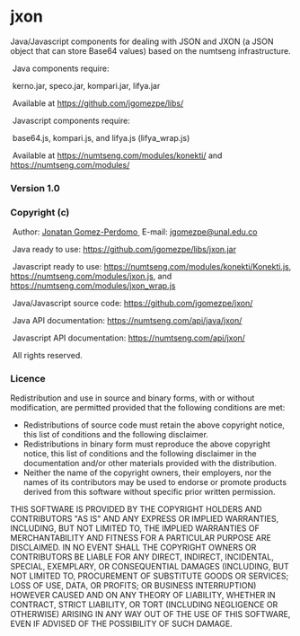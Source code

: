 # jxon
Java/Javascript components for dealing with JSON and JXON (a JSON object that can store Base64 values) based on the numtseng infrastructure. 

&nbsp;Java components require:

&nbsp;kerno.jar, speco.jar, kompari.jar, lifya.jar

&nbsp;Available at <A HREF="https://github.com/jgomezpe/libs/">https://github.com/jgomezpe/libs/</A>

&nbsp;Javascript components require:

&nbsp;base64.js, kompari.js, and lifya.js (lifya_wrap.js)

&nbsp;Available at <A HREF="https://numtseng.com/modules/konekti/">https://numtseng.com/modules/konekti/</A>
and <A HREF="https://numtseng.com/modules/">https://numtseng.com/modules/</A>

<h3>Version 1.0</h3>
<h3>Copyright (c)</h3>
&nbsp;Author: <A HREF="https://disi.unal.edu.co/~jgomezpe/"> Jonatan Gomez-Perdomo </A>
&nbsp;E-mail: <A HREF="mailto:jgomezpe@unal.edu.co">jgomezpe@unal.edu.co</A>

&nbsp;Java ready to use: <A HREF="https://github.com/jgomezpe/libs/jxon.jar">https://github.com/jgomezpe/libs/jxon.jar</A>

&nbsp;Javascript ready to use: <A HREF="https://numtseng.com/modules/konekti/Konekti.js">https://numtseng.com/modules/konekti/Konekti.js</A>, <A HREF="https://numtseng.com/modules/jxon.js">https://numtseng.com/modules/jxon.js</A>, and 
 <A HREF="https://numtseng.com/modules/jxon_wrap.js">https://numtseng.com/modules/jxon_wrap.js</A>

&nbsp;Java/Javascript source code: <A HREF="https://github.com/jgomezpe/kompari/">https://github.com/jgomezpe/jxon/</A>

&nbsp;Java API documentation: <A HREF="https://numtseng.com/api/java/jxon">https://numtseng.com/api/java/jxon/</A>

&nbsp;Javascript API documentation: <A HREF="https://numtseng.com/api/jxon/">https://numtseng.com/api/jxon/</A>

&nbsp;All rights reserved.

<h3>Licence</h3>
Redistribution and use in source and binary forms, with or without modification, are permitted provided that the following conditions are met:

<ul>
    <li> Redistributions of source code must retain the above copyright notice,
            this list of conditions and the following disclaimer.</li>
    <li> Redistributions in binary form must reproduce the above copyright notice,
            this list of conditions and the following disclaimer in the documentation
            and/or other materials provided with the distribution.</li>
    <li> Neither the name of the copyright owners, their employers, nor the
            names of its contributors may be used to endorse or promote products
            derived from this software without specific prior written permission.</li>
</ul>

THIS SOFTWARE IS PROVIDED BY THE COPYRIGHT HOLDERS AND CONTRIBUTORS "AS IS"
        AND ANY EXPRESS OR IMPLIED WARRANTIES, INCLUDING, BUT NOT LIMITED TO, THE
        IMPLIED WARRANTIES OF MERCHANTABILITY AND FITNESS FOR A PARTICULAR PURPOSE ARE
        DISCLAIMED.  IN NO EVENT SHALL THE COPYRIGHT OWNERS OR CONTRIBUTORS BE
        LIABLE FOR ANY DIRECT, INDIRECT, INCIDENTAL, SPECIAL, EXEMPLARY, OR
        CONSEQUENTIAL DAMAGES (INCLUDING, BUT NOT LIMITED TO, PROCUREMENT OF
        SUBSTITUTE GOODS OR SERVICES; LOSS OF USE, DATA, OR PROFITS; OR BUSINESS INTERRUPTION)
        HOWEVER CAUSED AND ON ANY THEORY OF LIABILITY, WHETHER IN CONTRACT, STRICT LIABILITY,
        OR TORT (INCLUDING NEGLIGENCE OR OTHERWISE) ARISING IN ANY WAY OUT OF THE USE OF 
        THIS SOFTWARE, EVEN IF ADVISED OF THE POSSIBILITY OF SUCH DAMAGE.
